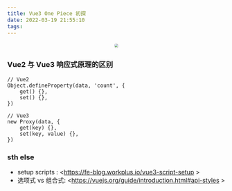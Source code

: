```yaml
---
title: Vue3 One Piece 初探
date: 2022-03-19 21:55:10
tags:
---
```

<center>
    <img style="border-radius: 0.3125em;box-shadow: 0 2px 4px 0 rgba(34,36,38,.12),0 2px 10px 0 rgba(34,36,38,.08);transform:scale(0.5);" src="https://static.vue-js.com/6280b990-ff19-11ea-85f6-6fac77c0c9b3.png">
</center>


### Vue2 与 Vue3 响应式原理的区别
```
// Vue2
Object.defineProperty(data, 'count', {
    get() {},
    set() {},
})

// Vue3
new Proxy(data, {
    get(key) {},
    set(key, value) {},
})
```





### sth else
- setup scripts : <https://fe-blog.workplus.io/vue3-script-setup >
- 选项式 vs 组合式: <https://vuejs.org/guide/introduction.html#api-styles >